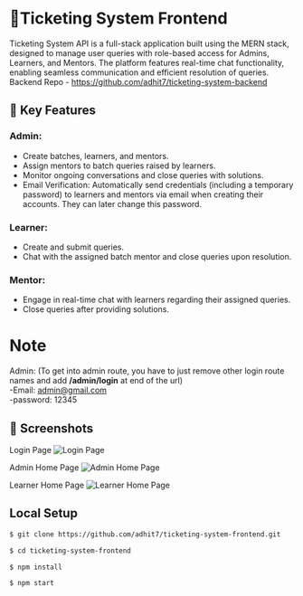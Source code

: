 # 🚀Ticketing System Frontend

Ticketing System API is a full-stack application built using the MERN stack, designed to manage user queries with role-based access for Admins, Learners, and Mentors. The platform features real-time chat functionality, enabling seamless communication and efficient resolution of queries.<br>
Backend Repo - https://github.com/adhit7/ticketing-system-backend

## 🌟 Key Features

### Admin:
- Create batches, learners, and mentors.
- Assign mentors to batch queries raised by learners.
- Monitor ongoing conversations and close queries with solutions.
- Email Verification: Automatically send credentials (including a temporary password) to learners and mentors via email when creating their accounts. They can later change this password.

### Learner:
- Create and submit queries.
- Chat with the assigned batch mentor and close queries upon resolution.

### Mentor:
- Engage in real-time chat with learners regarding their assigned queries.
- Close queries after providing solutions.

# Note
Admin: (To get into admin route, you have to just remove other login route names and add <b>/admin/login</b> at end of the url)<br >
-Email: admin@gmail.com <br >
-password: 12345 <br >

## 📸 Screenshots

Login Page
![Login Page](https://github.com/user-attachments/assets/672400c5-9b8e-439f-8b02-81690abbbc37)

Admin Home Page
![Admin Home  Page](https://github.com/user-attachments/assets/350ce383-9f8c-4e01-8946-76c387a57f64)

Learner Home Page
![Learner Home Page](https://github.com/user-attachments/assets/9ab36d22-61d7-4d1c-b414-8cfcc3838f91)

## Local Setup

```sh
$ git clone https://github.com/adhit7/ticketing-system-frontend.git
```

```sh
$ cd ticketing-system-frontend
```

```sh
$ npm install
```

```sh
$ npm start
```
